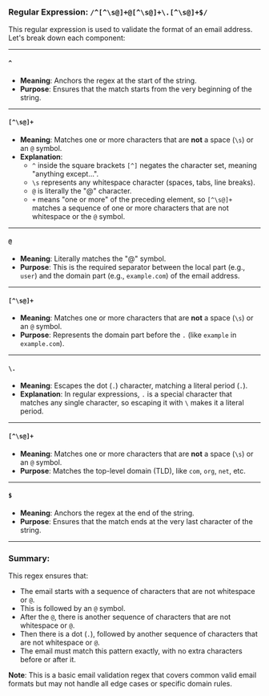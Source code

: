 ### Regular Expression: `/^[^\s@]+@[^\s@]+\.[^\s@]+$/`

This regular expression is used to validate the format of an email address. Let's break down each component:

---

#### **`^`**
- **Meaning**: Anchors the regex at the start of the string.
- **Purpose**: Ensures that the match starts from the very beginning of the string.

---

#### **`[^\s@]+`**
- **Meaning**: Matches one or more characters that are **not** a space (`\s`) or an `@` symbol.
- **Explanation**:
  - `^` inside the square brackets `[^]` negates the character set, meaning "anything except...".
  - `\s` represents any whitespace character (spaces, tabs, line breaks).
  - `@` is literally the "@" character.
  - `+` means "one or more" of the preceding element, so `[^\s@]+` matches a sequence of one or more characters that are not whitespace or the `@` symbol.

---

#### **`@`**
- **Meaning**: Literally matches the "@" symbol.
- **Purpose**: This is the required separator between the local part (e.g., `user`) and the domain part (e.g., `example.com`) of the email address.

---

#### **`[^\s@]+`**
- **Meaning**: Matches one or more characters that are **not** a space (`\s`) or an `@` symbol.
- **Purpose**: Represents the domain part before the `.` (like `example` in `example.com`).

---

#### **`\.`**
- **Meaning**: Escapes the dot (`.`) character, matching a literal period (`.`).
- **Explanation**: In regular expressions, `.` is a special character that matches any single character, so escaping it with `\` makes it a literal period.

---

#### **`[^\s@]+`**
- **Meaning**: Matches one or more characters that are **not** a space (`\s`) or an `@` symbol.
- **Purpose**: Matches the top-level domain (TLD), like `com`, `org`, `net`, etc.

---

#### **`$`**
- **Meaning**: Anchors the regex at the end of the string.
- **Purpose**: Ensures that the match ends at the very last character of the string.

---

### Summary:
This regex ensures that:
- The email starts with a sequence of characters that are not whitespace or `@`.
- This is followed by an `@` symbol.
- After the `@`, there is another sequence of characters that are not whitespace or `@`.
- Then there is a dot (`.`), followed by another sequence of characters that are not whitespace or `@`.
- The email must match this pattern exactly, with no extra characters before or after it.

**Note**: This is a basic email validation regex that covers common valid email formats but may not handle all edge cases or specific domain rules.

